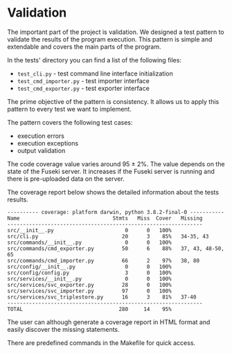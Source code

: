 # Validation

The important part of the project is validation. We designed a test pattern to validate the results of the program execution. This pattern is simple and extendable and covers the main parts of the program.

In the tests' directory you can find a list of the following files:

* `test_cli.py` - test command line interface initialization
* `test_cmd_importer.py` - test importer interface
* `test_cmd_exporter.py` - test exporter interface

The prime objective of the pattern is consistency. It allows us to apply this pattern to every test we want to implement.

The pattern covers the following test cases:

* execution errors
* execution exceptions
* output validation

The code coverage value varies around 95 ± 2%. The value depends on the state of the Fuseki server. It increases if the Fuseki server is running and there is pre-uploaded data on the server.

The coverage report below shows the detailed information about the tests results.

```
---------- coverage: platform darwin, python 3.8.2-final-0 -----------
Name                              Stmts   Miss  Cover   Missing
---------------------------------------------------------------
src/__init__.py                       0      0   100%
src/cli.py                           20      3    85%   34-35, 43
src/commands/__init__.py              0      0   100%
src/commands/cmd_exporter.py         50      6    88%   37, 43, 48-50, 65
src/commands/cmd_importer.py         66      2    97%   38, 80
src/config/__init__.py                0      0   100%
src/config/config.py                  3      0   100%
src/services/__init__.py              0      0   100%
src/services/svc_exporter.py         28      0   100%
src/services/svc_importer.py         97      0   100%
src/services/svc_triplestore.py      16      3    81%   37-40
---------------------------------------------------------------
TOTAL                               280     14    95%
```

The user can although generate a coverage report in HTML format and easily discover the missing statements.

There are predefined commands in the Makefile for quick access.
